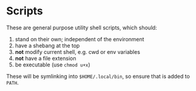 # Scripts

These are general purpose utility shell scripts, which should:

1. stand on their own; independent of the environment
1. have a shebang at the top
1. **not** modify current shell, e.g. cwd or env variables
1. **not** have a file extension
1. be executable (use `chmod u+x`)

These will be symlinking into `$HOME/.local/bin`, so ensure that is added to
`PATH`.
